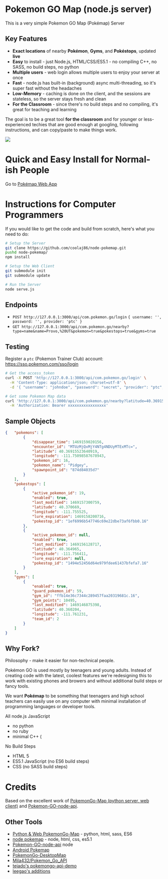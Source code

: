 # Pokemon GO Map (node.js server)

This is a very simple Pokemon GO Map (Pokémap) Server

Key Features
------------

* **Exact locations** of nearby **Pokémon**, **Gyms**, and **Pokéstops**, updated **live**
* **Easy** to install - just Node.js, HTML/CSS/ES5.1 - no compiling C++, no SASS, no build steps, no python
* **Multiple users** - web login allows multiple users to enjoy your server at once
* **Fast** - node.js has built-in (background) async multi-threading, so it's super fast without the headaches
* **Low-Memory** - caching is done on the client, and the sessions are stateless, so the server stays fresh and clean
* **For the Classroom** - since there's no build steps and no compiling, it's great for teaching and learning

The goal is to be a great tool **for the classroom** and for younger or less-experienced techies that are good enough at googling, following instructions, and can copy/paste to make things work.

![](http://i.imgur.com/i2PHT9d.png)

# Quick and Easy Install for Normal-ish People

Go to [Pokémap Web App](https://github.com/Daplie/pokemap-webapp)

# Instructions for Computer Programmers

If you would like to get the code and build from scratch, here's what you need to do:

```bash
# Setup the Server
git clone https://github.com/coolaj86/node-pokemap.git
pushd node-pokemap/
npm install

# Setup the Web Client
git submodule init
git submodule update

# Run the Server
node serve.js
```

## Endpoints

* `POST http://127.0.0.1:3000/api/com.pokemon.go/login` `{ username: '', password: '', provider: 'ptc' }`
* `GET http://127.0.0.1:3000/api/com.pokemon.go/nearby?type=name&name=Provo,%20UT&pokemon=true&pokestops=true&gyms=true`

## Testing

Register a `ptc` (Pokemon Trainer Club) account: <https://sso.pokemon.com/sso/login>

```bash
# Get the access_token
curl -X POST 'http://127.0.0.1:3000/api/com.pokemon.go/login' \
  -H 'Content-Type: application/json; charset=utf-8' \
  -d '{ "username": "johndoe", "password": "secret", "provider": "ptc", "location": { "type": "name", "name": "Provo, UT" } }'

# Get some Pokemon Map data
curl 'http://127.0.0.1:3000/api/com.pokemon.go/nearby?latitude=40.36915523640919&longitude=-111.75098587678943&altitude=0step=10&offset=0' \
  -H 'Authorization: Bearer xxxxxxxxxxxxxxxxx'
```

## Sample Objects

```json
{   "pokemons": [
        {
            "disappear_time": 1469159020156,
            "encounter_id": "MTUzMjQxMjY4NTg4NDUyMTExMTc=",
            "latitude": 40.36915523640919,
            "longitude": -111.75098587678943,
            "pokemon_id": 16,
            "pokemon_name": "Pidgey",
            "spawnpoint_id": "874d84035d7"
        }
    ],
    "pokestops": [
        {
            "active_pokemon_id": 19,
            "enabled": true,
            "last_modified": 1469157300759,
            "latitude": 40.370669,
            "longitude": -111.755525,
            "lure_expiration": 1469158200716,
            "pokestop_id": "1ef6996b547746c69e22dbe73af6fbb0.16"
        },
        {
            "active_pokemon_id": null,
            "enabled": true,
            "last_modified": 1469156128717,
            "latitude": 40.364965,
            "longitude": -111.756411,
            "lure_expiration": null,
            "pokestop_id": "1494e52456d64e979fdee61437bfefa7.16"
        }
    ],
    "gyms": [
        {
            "enabled": true,
            "guard_pokemon_id": 59,
            "gym_id": "ffb14e36c7344c289457faa20319681c.16",
            "gym_points": 10495,
            "last_modified": 1469146875398,
            "latitude": 40.360204,
            "longitude": -111.761231,
            "team_id": 2
        }
    ]
}
```

## Why Fork?

Philosophy - make it easier for non-technical people.

Pokémon GO is used mostly by teenagers and young adults.
Instead of creating code with the latest, coolest features
we're redesigning this to work with existing phones and browers
and without additional build steps or fancy tools.

We want **Pokémap** to be something that teenagers and high school
teachers can easily use on any computer with minimal installation
of programming languages or developer tools.

All node.js JavaScript

  * no python
  * no ruby
  * minimal C++ (

No Build Steps

  * HTML 5
  * ES5.1 JavaScript (no ES6 build steps)
  * CSS (no SASS build steps)

# Credits

Based on the excellent work of [PokemonGo-Map (python server, web client)](https://github.com/AHAAAAAAA/PokemonGo-Map) and [Pokemon-GO-node-api](https://github.com/Armax/Pokemon-GO-node-api).

## Other Tools

* [Python & Web PokemonGo-Map](https://github.com/AHAAAAAAA/PokemonGo-Map) - python, html, sass, ES6
* [node pokemap](https://github.com/Daplie/node-pokemap) - node, html, css, es5.1
* [Pokemon-GO-node-api](https://github.com/Armax/Pokemon-GO-node-api) node
* [Android Pokemap](https://github.com/omkarmoghe/Pokemap)
* [PokemonGo-DesktopMap](https://github.com/mchristopher/PokemonGo-DesktopMap)
* [Mila432/Pokemon_Go_API](https://github.com/Mila432/Pokemon_Go_API)
* [tejado's pokemongo-api-demo](https://github.com/tejado/pokemongo-api-demo)
* [leegao's additions](https://github.com/leegao/pokemongo-api-demo/tree/simulation)
